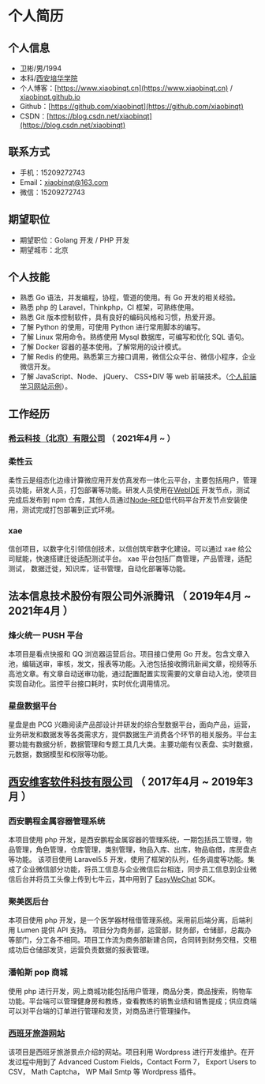 # 个人简历


## 个人信息

+ 卫彬/男/1994
+ 本科/[西安培华学院](https://www.peihua.cn/)
+ 个人博客：[https://www.xiaobinqt.cn](https://www.xiaobinqt.cn) / [xiaobinqt.github.io](https://xiaobinqt.github.io/)
+ Github：[https://github.com/xiaobinqt](https://github.com/xiaobinqt)
+ CSDN：[https://blog.csdn.net/xiaobinqt](https://blog.csdn.net/xiaobinqt)

## 联系方式

- 手机：15209272743
- Email：[xiaobinqt@163.com](mailto:xiaobinqt@163.com)
- 微信：15209272743

## 期望职位

- 期望职位：Golang 开发 / PHP 开发
- 期望城市：北京

## 个人技能

- 熟悉 Go 语法，并发编程，协程，管道的使用。有 Go 开发的相关经验。
- 熟悉 php 的 Laravel，Thinkphp，CI 框架，可熟练使用。
- 熟悉 Git 版本控制软件，具有良好的编码风格和习惯，热爱开源。
- 了解 Python 的使用，可使用 Python 进行常用脚本的编写。
- 了解 Linux 常用命令。熟练使用 Mysql 数据库，可编写和优化 SQL 语句。
- 了解 Docker 容器的基本使用。了解常用的设计模式。
- 了解 Redis 的使用。熟悉第三方接口调用，微信公众平台、微信小程序，企业微信开发。
- 了解 JavaScript、Node、 jQuery、 CSS+DIV 等 web 前端技术。（[个人前端学习网站示例](https://html.dev.xiaobinqt.cn)）。

## 工作经历

### [希云科技（北京）有限公司](https://xiicloud.mysxl.cn/) （ 2021年4月 ~  ）

### 柔性云

柔性云是组态化边缘计算微应用开发仿真发布一体化云平台，主要包括用户，管理员功能，研发人员，打包部署等功能。研发人员使用在[WebIDE](https://github.com/coder/code-server) 开发节点，测试完成后发布到 npm 仓库，其他人员通过[Node-RED](https://github.com/node-red)低代码平台开发节点安装使用，测试完成打包部署到正式环境。

### xae

信创项目，以数字化引领信创技术，以信创筑牢数字化建设。可以通过 xae 给公司赋能，快速搭建迁徙适配测试平台。
xae 平台包括厂商管理，产品管理，适配测试， 数据迁徙，知识库，证书管理，自动化部署等功能。

## 法本信息技术股份有限公司外派腾讯 （ 2019年4月 ~ 2021年4月 ）

### 烽火统一 PUSH 平台

本项目是看点快报和 QQ 浏览器运营后台。项目接口使用 Go 开发。包含文章入池，编辑送审，审核，发文，报表等功能。入池包括接收腾讯新闻文章，视频等乐高池文章。有文章自动送审功能，通过配置配置实现需要的文章自动入池，使项目实现自动化。监控平台接口耗时，实时优化调用情况。

### 星盘数据平台

星盘是由 PCG 兴趣阅读产品部设计并研发的综合型数据平台，面向产品，运营，业务研发和数据发等各类需求方，提供数据生产消费各个环节的相关服务。平台主要功能有数据分析，数据管理和专题工具几大类。主要功能有仪表盘、实时数据，元数据，数据模型和权限等功能。

## [西安维客软件科技有限公司](https://www.victtech.com/) （ 2017年4月 ~ 2019年3月 ）

### 西安鹏程金属容器管理系统

本项目使用 php 开发，是西安鹏程金属容器的管理系统，一期包括员工管理，物品管理，角色管理，仓库管理，类别管理，物品入库、出库，物品临借，库房盘点等功能。 该项目使用 Laravel5.5 开发，使用了框架的队列，任务调度等功能。集成了企业微信部分功能，将员工信息与企业微信后台相连，同步员工信息到企业微信后台并将员工头像上传到七牛云，其中用到了 [EasyWeChat](https://easywechat.com) SDK。

### 聚美医后台

本项目使用 php 开发，是一个医学器材租借管理系统。采用前后端分离，后端利用 Lumen 提供 API 支持。 项目分为商务部，运营部，财务部，仓储部，总裁办等部门，分工各不相同。项目工作流为商务部新建合同，合同转到财务交租，交租成功后仓储部发货，运营负责数据的报表管理。

### 潘帕斯 pop 商城

使用 php 进行开发，网上商城功能包括用户管理，商品分类，商品搜索，购物车功能。平台端可以管理健身房和教练，查看教练的销售业绩和销售提成；供应商端可以对平台端的订单进行管理和发货，对商品进行管理操作。

### [西班牙旅游网站](http://aragontourism.cn)

该项目是西班牙旅游景点介绍的网站。项目利用 Wordpress 进行开发维护。在开发过程中用到了 Advanced Custom Fields，Contact Form 7， Export Users to CSV， Math Captcha， WP Mail Smtp 等 Wordpress 插件。



